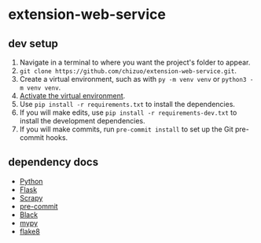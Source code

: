 # extension-web-service

## dev setup

1. Navigate in a terminal to where you want the project's folder to appear.
2. `git clone https://github.com/chizuo/extension-web-service.git`.
3. Create a virtual environment, such as with `py -m venv venv` or `python3 -m venv venv`.
4. [Activate the virtual environment](https://python.land/virtual-environments/virtualenv).
5. Use `pip install -r requirements.txt` to install the dependencies.
6. If you will make edits, use `pip install -r requirements-dev.txt` to install the development dependencies.
7. If you will make commits, run `pre-commit install` to set up the Git pre-commit hooks.

## dependency docs

* [Python](https://docs.python.org/3/)
* [Flask](https://flask.palletsprojects.com/en/2.2.x/)
* [Scrapy](https://scrapy.org/)
* [pre-commit](https://pre-commit.com/)
* [Black](https://black.readthedocs.io/en/stable/)
* [mypy](https://mypy.readthedocs.io/en/stable/)
* [flake8](https://flake8.pycqa.org/en/latest/)

